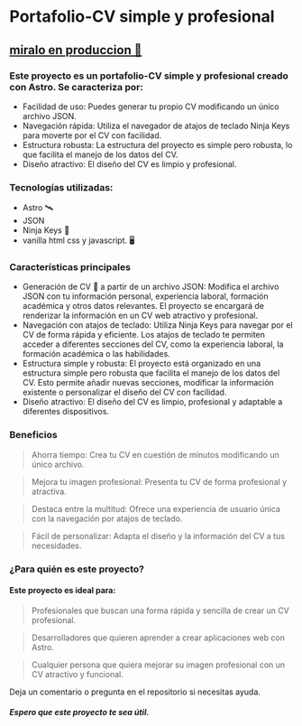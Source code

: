 # Portafolio-CV simple y profesional

## [miralo en produccion 🚀](https://lighthearted-pithivier-f103e3.netlify.app/)
### Este proyecto es un portafolio-CV simple y profesional creado con Astro. Se caracteriza por:

  - Facilidad de uso: Puedes generar tu propio CV modificando un único archivo JSON.
  - Navegación rápida: Utiliza el navegador de atajos de teclado Ninja Keys para moverte por el CV con facilidad.
  - Estructura robusta: La estructura del proyecto es simple pero robusta, lo que facilita el manejo de los datos del CV.
  - Diseño atractivo: El diseño del CV es limpio y profesional.

### Tecnologías utilizadas:

  - Astro 🛰️
  - JSON
  - Ninja Keys 🥷
  - vanilla html css y javascript. 🖥️
### Características principales
  - Generación de CV 🪪 a partir de un archivo JSON: Modifica el archivo JSON con tu información personal, experiencia laboral, formación académica y otros datos relevantes. El proyecto se encargará de renderizar la información en un CV web atractivo y profesional.
  - Navegación con atajos de teclado: Utiliza Ninja Keys para navegar por el CV de forma rápida y eficiente. Los atajos de teclado te permiten acceder a diferentes secciones del CV, como la experiencia laboral, la formación académica o las habilidades.
  - Estructura simple y robusta: El proyecto está organizado en una estructura simple pero robusta que facilita el manejo de los datos del CV. Esto permite añadir nuevas secciones, modificar la información existente o personalizar el diseño del CV con facilidad.
  - Diseño atractivo: El diseño del CV es limpio, profesional y adaptable a diferentes dispositivos.

### Beneficios

> Ahorra tiempo: Crea tu CV en cuestión de minutos modificando un único archivo.

> Mejora tu imagen profesional: Presenta tu CV de forma profesional y atractiva.

> Destaca entre la multitud: Ofrece una experiencia de usuario única con la navegación por atajos de teclado.

>Fácil de personalizar: Adapta el diseño y la información del CV a tus necesidades.

### ¿Para quién es este proyecto?

#### Este proyecto es ideal para:

> Profesionales que buscan una forma rápida y sencilla de crear un CV profesional.

> Desarrolladores que quieren aprender a crear aplicaciones web con Astro.

> Cualquier persona que quiera mejorar su imagen profesional con un CV atractivo y funcional.

  Deja un comentario o pregunta en el repositorio si necesitas ayuda.

##### Espero que este proyecto te sea útil.